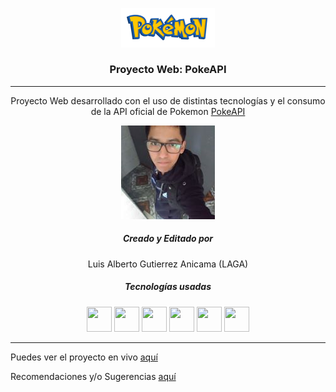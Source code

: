
<p align="center">
<img src="https://raw.githubusercontent.com/LAGAxyz/PokeAPI/master/img/pokelogo.png" width="150">
</p>

<h3 align="center">Proyecto Web: PokeAPI</h3>

------------

<p align="center">
Proyecto Web desarrollado con el uso de distintas tecnologías y el consumo de la API oficial de Pokemon
<a href="https://pokeapi.co/">PokeAPI</a>
</p>

<p align="center">
<img src="https://raw.githubusercontent.com/LAGAxyz/LAGAxyz/master/Foto%20(perfil).jpg" width="150">
</p>

<h5 align="center">Creado y Editado por</h5>
<p align="center">Luis Alberto Gutierrez Anicama (LAGA)</p>

<h5 align="center">Tecnologías usadas</h3>
<p align="center">
    <a> <img src="https://www.vectorlogo.zone/logos/git-scm/git-scm-icon.svg" width="40" height="40"/> </a>
    <a> <img src="https://devicon.dev/devicon.git/icons/github/github-original-wordmark.svg" width="40" height="40"/> </a>
    <a> <img src="https://devicons.github.io/devicon/devicon.git/icons/html5/html5-original-wordmark.svg" width="40" height="40"/> </a>
    <a> <img src="https://devicons.github.io/devicon/devicon.git/icons/css3/css3-original-wordmark.svg" width="40" height="40"/> </a>
<a> <img src="https://devicon.dev/devicon.git/icons/bootstrap/bootstrap-plain-wordmark.svg" width="40" height="40"/> </a>
    <a> <img src="https://devicons.github.io/devicon/devicon.git/icons/javascript/javascript-original.svg" width="40" height="40"/> </a>
</p>

------------

<p>Puedes ver el proyecto en vivo <a href="https://lagaxyz.github.io/PokeAPI/index.html">aquí</a></p>
<p>Recomendaciones y/o Sugerencias <a href="https://github.com/LAGAxyz/PokeAPI/issues">aquí</a></p>
